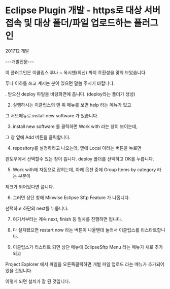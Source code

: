 # Eclipse Plugin 개발 - https로 대상 서버 접속 및 대상 폴더/파일 업로드하는 플러그인
201712 개발


---개발전문---

이 플러그인은 이클립스 루나 ~ 옥시젠(최신) 까지 호환성을 맞춰 보았습니다.

루나 이하를 쓰고 계시는 분이 있으면 말씀 주시기 바랍니다.

. 받으신 deploy 파일을 바탕화면에 풉니다. (deploy라는 폴더가 생성)



2. 실행하시는 이클립스의 맨 위 메뉴를 보면 help 라는 메뉴가 있고

그 서브메뉴로 install new software 가 있습니다.



3. install new software 를 클릭하면 Work with 라는 창이 보이는데,

그 창 옆에 Add 버튼을 클릭합니다.



4. repository를 설정하라고 나오는데, 옆에 Local 이라는 버튼을 누르면

윈도우에서 선택할수 있는 창이 뜹니다. deploy 폴더를 선택하고 OK를 누릅니다.



5. Work with에 자동으로 잡히는데, 아래 옵션 중에 Group Items by category 라는 부분이

체크가 되어있다면 풉니다.



6. 그러면 상단 창에 Minwise Eclipse Sftp Feature 가 나옵니다.

선택하고 하단의 next를 누릅니다.



7. 여기서부터는 계속 next, finish 등 절차를 진행하면 됩니다.



8. 다 설치됐으면 restart now 라는 버튼이 나올텐데 눌러서 이클립스를 리스타트합니다.



9. 이클립스가 리스타트 되면 상단 메뉴에 EclipseSftp Menu 라는 메뉴가 새로 추가되고

Project Explorer 에서 파일을 오른쪽클릭하면 개별 파일 업로드 라는 메뉴가 추가되어 있을 것입니다.

이렇게 되면 설치가 잘 된 것입니다.